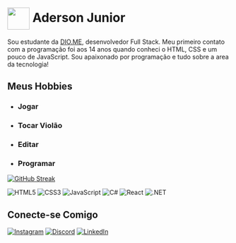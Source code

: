 <h1>
  <img src="https://media1.giphy.com/media/v1.Y2lkPTc5MGI3NjExa3V6NTE4bGo4amFtdGJhYjNxMXZrbXYxamZ5cWp2aHZqZDBxbzE2NCZlcD12MV9pbnRlcm5hbF9naWZfYnlfaWQmY3Q9cw/UQ1EI1ML2ABQdbebup/giphy.webp" width="50px" align="center"></a>
  <spam>Aderson Junior</spam>
</h1>
Sou estudante da <a href="https://www.dio.me"> DIO.ME</a>, desenvolvedor Full Stack.
Meu primeiro contato com a programação foi aos 14 anos quando conheci o HTML, CSS e um pouco de JavaScript. Sou apaixonado por programação e tudo sobre a area da tecnologia!

## Meus Hobbies

- ### Jogar
- ### Tocar Violão
- ### Editar
- ### Programar

[![GitHub Streak](https://streak-stats.demolab.com?user=AdersonJuinor&theme=tokyonight&hide_border=&locale=pt_BR)](https://git.io/streak-stats)

![HTML5](https://img.shields.io/badge/HTML5-E34F26?style=for-the-badge&logo=html5&logoColor=white) ![CSS3](https://img.shields.io/badge/CSS3-1572B6?style=for-the-badge&logo=css3&logoColor=white) 	![JavaScript](https://img.shields.io/badge/JavaScript-F7DF1E?style=for-the-badge&logo=javascript&logoColor=black) ![C#](https://img.shields.io/badge/C%23-239120?style=for-the-badge&logo=c-sharp&logoColor=white) ![React](https://img.shields.io/badge/React-20232A?style=for-the-badge&logo=react&logoColor=61DAFB) ![.NET](https://img.shields.io/badge/.NET-5C2D91?style=for-the-badge&logo=.net&logoColor=white)


## Conecte-se Comigo
[![Instagram](https://img.shields.io/badge/-Instagram-%23E4405F?style=for-the-badge&logo=instagram&logoColor=white)](https://www.instagram.com/extractuswands02/) 
[![Discord](https://img.shields.io/badge/Discord-7289DA?style=for-the-badge&logo=discord&logoColor=white)](https://discord.gg/9GMAPMCqQB)
[![LinkedIn](https://img.shields.io/badge/LinkedIn-0077B5?style=for-the-badge&logo=linkedin&logoColor=white)](https://www.linkedin.com/in/AdersonJunior/)
